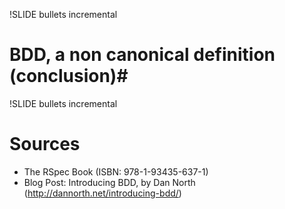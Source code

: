 !SLIDE bullets incremental
# BDD, a non canonical definition (conclusion)#

!SLIDE bullets incremental
# Sources #

* The RSpec Book (ISBN: 978-1-93435-637-1)
* Blog Post: Introducing BDD, by Dan North (http://dannorth.net/introducing-bdd/)
